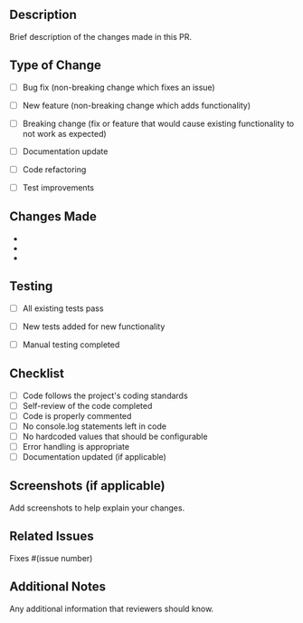 ## Description

Brief description of the changes made in this PR.

## Type of Change

- [ ] Bug fix (non-breaking change which fixes an issue)
- [ ] New feature (non-breaking change which adds functionality)
- [ ] Breaking change (fix or feature that would cause existing functionality to not work as expected)
- [ ] Documentation update

- [ ] Code refactoring
- [ ] Test improvements

## Changes Made

-
-
-

## Testing

- [ ] All existing tests pass
- [ ] New tests added for new functionality
- [ ] Manual testing completed


## Checklist

- [ ] Code follows the project's coding standards
- [ ] Self-review of the code completed
- [ ] Code is properly commented
- [ ] No console.log statements left in code
- [ ] No hardcoded values that should be configurable
- [ ] Error handling is appropriate
- [ ] Documentation updated (if applicable)

## Screenshots (if applicable)

Add screenshots to help explain your changes.

## Related Issues

Fixes #(issue number)

## Additional Notes

Any additional information that reviewers should know.
